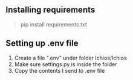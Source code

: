 ## Installing requirements ##
> pip install requirements.txt

## Setting up .env file ##
1. Create a file ".env" under folder Ichios/Ichios
2. Make sure settings.py is inside the folder
3. Copy the contents I send to .env file
